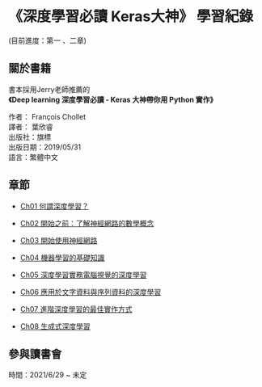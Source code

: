 # 《深度學習必讀 Keras大神》 學習紀錄
(目前進度：第一 、二章)
## 關於書籍
書本採用Jerry老師推薦的  
**《Deep learning 深度學習必讀 - Keras 大神帶你用 Python 實作》**

作者： François Chollet  
譯者： 葉欣睿  
出版社：旗標  
出版日期：2019/05/31  
語言：繁體中文  
## 章節


* [Ch01 何謂深度學習？](https://colab.research.google.com/github/hank199599/deep_learning_keras_log/blob/main/Chapter1.ipynb)

* [Ch02 開始之前：了解神經網路的數學概念](https://colab.research.google.com/github/hank199599/deep_learning_keras_log/blob/main/Chapter2.ipynb)

* [Ch03 開始使用神經網路](https://colab.research.google.com/github/hank199599/deep_learning_keras_log/blob/main/Chapter3.ipynb)

* [Ch04 機器學習的基礎知識](https://colab.research.google.com/github/hank199599/deep_learning_keras_log/blob/main/Chapter4.ipynb)

* [Ch05 深度學習實務電腦視覺的深度學習](https://colab.research.google.com/github/hank199599/deep_learning_keras_log/blob/main/Chapter5.ipynb)

* [Ch06 應用於文字資料與序列資料的深度學習 ](https://colab.research.google.com/github/hank199599/deep_learning_keras_log/blob/main/Chapter6.ipynb)

* [Ch07 進階深度學習的最佳實作方式](https://colab.research.google.com/github/hank199599/deep_learning_keras_log/blob/main/Chapter7.ipynb)

* [Ch08 生成式深度學習](https://colab.research.google.com/github/hank199599/deep_learning_keras_log/blob/main/Chapter8.ipynb)


## 參與讀書會

時間：2021/6/29 ~  未定

